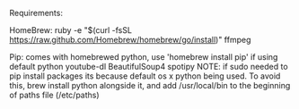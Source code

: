 Requirements:

HomeBrew: ruby -e "$(curl -fsSL https://raw.github.com/Homebrew/homebrew/go/install)"
	ffmpeg

Pip: comes with homebrewed python, use 'homebrew install pip' if using default python
	youtube-dl
	BeautifulSoup4
	spotipy
	NOTE:  if sudo needed to pip install packages its because default os x python being used. To avoid this, brew install python alongside it, and add /usr/local/bin to the beginning of paths file (/etc/paths)